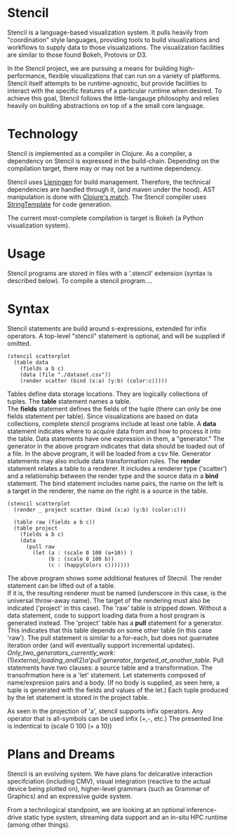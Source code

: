 Stencil
=======


Stencil is a language-based visualization system.  It pulls heavily from "coordination" style languages,
providing tools to build visualizations and workflows to supply data to those visualizations.  The visualization
facilities are similar to those found Bokeh, Protovis or D3.  

In the Stencil project, we are pursuing a means for building high-performance, flexible visualizations
that can run on a variety of platforms.  Stencil itself attempts to be runtime-agnostic, but provide
facilities to interact with the specific features of a particular runtime when desired.
To achieve this goal, Stencil follows the little-langauge philosophy and relies heavily on building
abstractions on top of a the small core language.



Technology
=========

Stencil is implemented as a compiler in Clojure. As a compiler, a dependency on Stencil is 
expressed in the build-chain.  Depending on the compilation target, there may or may not be a 
runtime dependency.

Stencil uses [Lieningen](https://github.com/technomancy/leiningen) for build management.
Therefore, the technical dependencies are handled through it, (and maven under the hood).
AST manipulation is done with [Clojure's match](https://github.com/clojure/core.match).
The Stencil compiler uses [StringTemplate](http://www.stringtemplate.org/) for code generation.

The current most-complete compilation is target is Bokeh (a Python visualization system).

Usage
=====
Stencil programs are stored in files with a '.stencil' extension (syntax is described below).
To compile a stencil program....


Syntax
======

Stencil statements are build around s-expressions, extended for infix operators.
A top-level "stencil" statement is optional, and will be supplied if omitted.

```
(stencil scatterplot
  (table data
    (fields a b c)
    (data (file "./dataset.csv"))
    (render scatter (bind (x:a) (y:b) (color:c)))))
```    

Tables define data storage locations.  They are logically collections of tuples.
The **table** statement names a table.  
The **fields** statement defines the fields of the tuple (there can only be one fields statement per table).
Since visualizations are based on data collections, complete stencil programs include at least one table.
A **data** statement indicates where to acquire data from and how to process it into the table.
Data statements have one expression in them, a "generator." 
The generator in the above program indicates that data should be loaded out of a file.
In the above program, it will be loaded from a csv file. 
Generator statements may also include data transformation rules.
The **render** statement relates a table to a renderer.
It includes a renderer type ('scatter') and a relationship between the render type and the source data in a **bind** statement.
The bind statement includes name pairs, the name on the left is a target in the renderer, the name on the right is a source in the table. 


```
(stencil scatterplot
  (render _ project scatter (bind (x:a) (y:b) (color:c)))

  (table raw (fields a b c))
  (table project
    (fields a b c)
    (data 
      (pull raw
        (let (a : (scale 0 100 (a+10)) )
             (b : (scale 0 100 b))
             (c : (happyColors c)))))))
```

The above program shows some additional features of Stecnil.
The render statement can be lifted out of a table.  
If it is, the resulting renderer must be named (underscore in this case, is the universal throw-away name).
The target of the rendering must also be indicated ('project' in this case).
The 'raw' table is stripped down.
Without a data statement, code to support loading data from a host program is generated instead.
The 'project' table has a **pull** statement for a generator.
This indicates that this table depends on some other table (in this case 'raw').
The pull statement is similar to a for-each, but does not guarnatee iteration order
  (and will eventually support incremental updates).
_Only_two_generators_currently_work:_(1)_external_loading_and_(2)_a_'pull'_generator_targeted_at_another_table._
Pull statements have two clauses: a source table and a transformation.
The transofrmation here is a 'let' statement.  Let statements composed of name/expresion pairs and a body.
(If no body is supplied, as seen here, a tuple is generated with the fields and values of the let.)
Each tuple produced by the let statement is stored in the project table.

As seen in the projection of 'a', stencil supports infix operators. 
Any operator that is all-symbols can be used infix (+,-, etc.)
The presented line is indentical to (scale 0 100 (+ a 10))

Plans and Dreams
================

Stencil is an evolving system.  We have plans for 
delcarative interaction specifciation (including CMV),
visual integration (reactive to the actual device being plotted on),
higher-level grammars (such as Grammar of Graphics)
and an expressive guide system.

From a technilogical standpoint, we are looking at
an optional inference-drive static type system,
streaming data support and
an in-situ HPC runtime (among other things).


